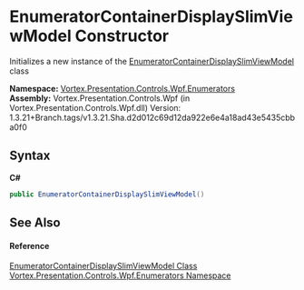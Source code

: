 # EnumeratorContainerDisplaySlimViewModel Constructor 
 

Initializes a new instance of the <a href="T_Vortex_Presentation_Controls_Wpf_Enumerators_EnumeratorContainerDisplaySlimViewModel.md">EnumeratorContainerDisplaySlimViewModel</a> class

**Namespace:**&nbsp;<a href="N_Vortex_Presentation_Controls_Wpf_Enumerators.md">Vortex.Presentation.Controls.Wpf.Enumerators</a><br />**Assembly:**&nbsp;Vortex.Presentation.Controls.Wpf (in Vortex.Presentation.Controls.Wpf.dll) Version: 1.3.21+Branch.tags/v1.3.21.Sha.d2d012c69d12da922e6e4a18ad43e5435cbba0f0

## Syntax

**C#**<br />
``` C#
public EnumeratorContainerDisplaySlimViewModel()
```


## See Also


#### Reference
<a href="T_Vortex_Presentation_Controls_Wpf_Enumerators_EnumeratorContainerDisplaySlimViewModel.md">EnumeratorContainerDisplaySlimViewModel Class</a><br /><a href="N_Vortex_Presentation_Controls_Wpf_Enumerators.md">Vortex.Presentation.Controls.Wpf.Enumerators Namespace</a><br />